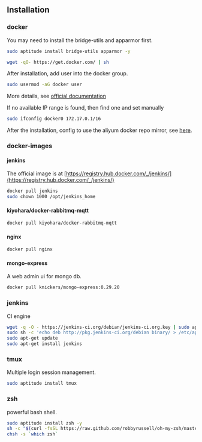 ## Installation

### docker

You may need to install the bridge-utils and apparmor first.
```sh
sudo aptitude install bridge-utils apparmor -y
```

```sh
wget -qO- https://get.docker.com/ | sh
```

After installation, add user into the docker group.
```sh
sudo usermod -aG docker user
```

More details, see [official documentation](https://docs.docker.com/installation/ubuntulinux/)

If no available IP range is found, then find one and set manually
```sh
sudo ifconfig docker0 172.17.0.1/16
```

After the installation, config to use the aliyum docker repo mirror, see [here](http://help.aliyun.com/knowledge_detail.htm?knowledgeId=5974865).


### docker-images
#### jenkins
The official image is at [https://registry.hub.docker.com/_/jenkins/](https://registry.hub.docker.com/_/jenkins/)
```sh
docker pull jenkins
sudo chown 1000 /opt/jenkins_home
```

#### kiyohara/docker-rabbitmq-mqtt
```sh
docker pull kiyohara/docker-rabbitmq-mqtt
```

#### nginx
```sh
docker pull nginx
```

#### mongo-express
A web admin ui for mongo db.

```sh
docker pull knickers/mongo-express:0.29.20
```

### jenkins
CI engine
```sh
wget -q -O - https://jenkins-ci.org/debian/jenkins-ci.org.key | sudo apt-key add -
sudo sh -c 'echo deb http://pkg.jenkins-ci.org/debian binary/ > /etc/apt/sources.list.d/jenkins.list'
sudo apt-get update
sudo apt-get install jenkins
```

### tmux
Multiple login session management.

```sh
sudo aptitude install tmux
```

### zsh
powerful bash shell.
```sh
sudo aptitude install zsh -y
sh -c "$(curl -fsSL https://raw.github.com/robbyrussell/oh-my-zsh/master/tools/install.sh)"
chsh -s `which zsh`
```
